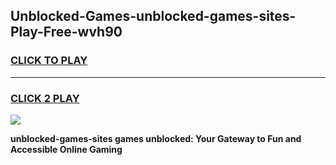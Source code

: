
## Unblocked-Games-unblocked-games-sites-Play-Free-wvh90
<h3>
<a href="https://premium76.site?title=unblocked-games-sites&ref=18A1">CLICK TO PLAY</a></h3>
<hr>

<h3>
<a href="https://premium76.site?title=unblocked-games-sites&ref=18A1">CLICK 2 PLAY</a>
  
</h3>

<a href="https://premium76.site?title=unblocked-games-sites&ref=18A1"><img src="https://clearcache.store/games.png"></a>


**unblocked-games-sites games unblocked: Your Gateway to Fun and Accessible Online Gaming**
